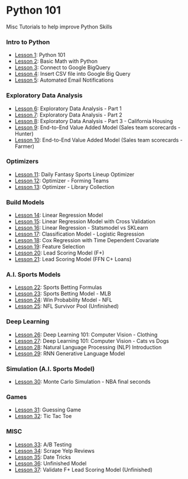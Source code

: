 # Python 101


Misc Tutorials to help improve Python Skills

### Intro to Python
- [Lesson 1](https://github.com/papagorgio23/Python101/blob/master/Python_101.ipynb): Python 101
- [Lesson 2](https://github.com/papagorgio23/Python101/blob/master/Python_Math_101.ipynb): Basic Math with Python
- [Lesson 3](https://github.com/papagorgio23/Python101/blob/master/Connect_to_GBQ.ipynb): Connect to Google BigQuery
- [Lesson 4](https://github.com/papagorgio23/Python101/blob/master/Austen_GBQ_Upload.ipynb): Insert CSV file into Google Big Query
- [Lesson 5](https://github.com/papagorgio23/Python101/blob/master/Email_Notification_Template_Update_to_GBQ_.ipynb): Automated Email Notifications
### Exploratory Data Analysis
- [Lesson 6](https://github.com/papagorgio23/Python101/blob/master/EDA1.ipynb): Exploratory Data Analysis - Part 1
- [Lesson 7](https://github.com/papagorgio23/Python101/blob/master/EDA2.ipynb): Exploratory Data Analysis - Part 2
- [Lesson 8](https://github.com/papagorgio23/Python101/blob/master/California_Housing_EDA.ipynb): Exploratory Data Analysis - Part 3 - California Housing
- [Lesson 9](https://github.com/papagorgio23/Python101/blob/master/TL_Scorecard.ipynb): End-to-End Value Added Model (Sales team scorecards - Hunter)
- [Lesson 10](https://github.com/papagorgio23/Python101/blob/master/Farmer_TL_Scorecard.ipynb): End-to-End Value Added Model (Sales team scorecards - Farmer)
### Optimizers
- [Lesson 11](https://github.com/papagorgio23/Python101/blob/master/DFS_Football_Lineup_Optimizer.ipynb): Daily Fantasy Sports Lineup Optimizer
- [Lesson 12](https://github.com/papagorgio23/Python101/blob/master/Forming_Teams.ipynb): Optimizer - Forming Teams
- [Lesson 13](https://github.com/papagorgio23/Python101/blob/master/Optimizing_a_Library_Collection.ipynb): Optimizer - Library Collection
### Build Models
- [Lesson 14](https://github.com/papagorgio23/Python101/blob/master/Linear_Regression_Example.ipynb): Linear Regression Model
- [Lesson 15](https://github.com/papagorgio23/Python101/blob/master/ml_regression.ipynb): Linear Regression Model with Cross Validation
- [Lesson 16](https://github.com/papagorgio23/Python101/blob/master/Linear_Regression_Example.ipynb): Linear Regression - Statsmodel vs SKLearn
- [Lesson 17](https://github.com/papagorgio23/Python101/blob/master/NSF_Logistic_Regression_v1.ipynb): Classification Model - Logistic Regression
- [Lesson 18](https://github.com/papagorgio23/Python101/blob/master/Cox_Regression_with_Time_Dependent_Covariate.ipynb): Cox Regression with Time Dependent Covariate
- [Lesson 19](https://github.com/papagorgio23/Python101/blob/master/Feature_Selection.ipynb): Feature Selection
- [Lesson 20](https://github.com/papagorgio23/Python101/blob/master/Refresh_NPV_(8_10_20).ipynb): Lead Scoring Model (F+)
- [Lesson 21](https://github.com/papagorgio23/Python101/blob/master/C%2B_Lead_Scoring_Modelv2.ipynb): Lead Scoring Model (FFN C+ Loans)
### A.I. Sports Models
- [Lesson 22](https://github.com/papagorgio23/Python101/blob/master/Feature_Selection.ipynb): Sports Betting Formulas
- [Lesson 23](https://github.com/papagorgio23/Python101/blob/master/Answers_MLB_Predictions.ipynb): Sports Betting Model - MLB
- [Lesson 24](https://github.com/papagorgio23/Python101/blob/master/Win_Probability_Model.ipynb): Win Probability Model - NFL
- [Lesson 25](https://github.com/papagorgio23/Python101/blob/master/Survivor_Pool.ipynb): NFL Survivor Pool (Unfinished)
### Deep Learning
- [Lesson 26](https://github.com/papagorgio23/Python101/blob/master/Computer_Vision_Basic_Classification.ipynb): Deep Learning 101: Computer Vision - Clothing
- [Lesson 27](https://github.com/papagorgio23/Python101/blob/master/Computer_Vision_Cats_vs_Dogs.ipynb): Deep Learning 101: Computer Vision - Cats vs Dogs
- [Lesson 28](https://github.com/papagorgio23/Python101/blob/master/NLP_Test.ipynb): Natural Language Processing (NLP) Introduction
- [Lesson 29](https://github.com/papagorgio23/Python101/blob/master/RNN_Text_Gen_Model.ipynb): RNN Generative Language Model
### Simulation (A.I. Sports Model)
- [Lesson 30](https://github.com/papagorgio23/Python101/blob/master/Monte_Carlo_Simulation_(NBA_3_or_2).ipynb): Monte Carlo Simulation - NBA final seconds
### Games
- [Lesson 31](https://github.com/papagorgio23/Python101/blob/master/Guessing_Game.ipynb): Guessing Game
- [Lesson 32](https://github.com/papagorgio23/Python101/blob/master/Tic_Tac_Toe.ipynb): Tic Tac Toe
### MISC
- [Lesson 33](https://github.com/papagorgio23/Python101/blob/master/ABtest.ipynb): A/B Testing
- [Lesson 34](https://github.com/papagorgio23/Python101/blob/master/Tempe_Yelp_Reviews.ipynb): Scrape Yelp Reviews
- [Lesson 35](https://github.com/papagorgio23/Python101/blob/master/Random_Dates.ipynb): Date Tricks
- [Lesson 36](https://github.com/papagorgio23/Python101/blob/master/Py_202_F%2B_Lead_Scoring_Model.ipynb): Unfinished Model
- [Lesson 37](https://github.com/papagorgio23/Python101/blob/master/Py_202_F%2B_Lead_Scoring_Model.ipynb): Validate F+ Lead Scoring Model (Unfinished)
